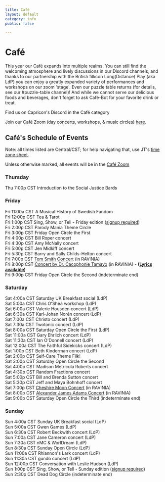 ```yaml
---
title: Café
layout: default
category: info
public: false

---
```

# Café

This year our Café expands into multiple realms. You can still find the welcoming atmosphere and lively discussions in our Discord channels, and thanks to our partnership with the British filkcon Long(Distance) Play (aka LdP) you can enjoy a greatly expanded variety of performances and workshops on our zoom 'stage'. Even our puzzle table returns (for details, see our #puzzle-table channel)! And while we cannot serve our delicious foods and beverages, don't forget to ask Café-Bot for your favorite drink or treat.

Find us on Capricon's Discord in the Café category

Join our Café Zoom (day concerts, workshops, & music circles) [here](https://us02web.zoom.us/j/82090195223?pwd=QjZPVFpUVk1xTytaUjBCeGhJYlR0dz09).

## **Café's Schedule of Events**

Note: all times listed are Central/CST; for help navigating that, use JT's [time zone sheet](http://bit.ly/LongDistanceCapricon).

Unless otherwise marked, all events will be in the [Café Zoom](https://us02web.zoom.us/j/82090195223?pwd=QjZPVFpUVk1xTytaUjBCeGhJYlR0dz09) 

### Thursday

Thu 7:00p CST Introduction to the Social Justice Bards

### Friday

Fri 11:00a CST A Musical History of Swedish Fandom  
Fri 12:00p CST Tea & Tarot  
Fri 1:00p CST Sing, Show, or Tell - Friday edition ([signup required](https://forms.gle/LzucPkDGAe5Jue1M6))  
Fri 2:00p CST Parody Mania Theme Circle  
Fri 3:00p CST Friday Open Circle the First  
Fri 4:00p CST Bill Roper concert  
Fri 4:30p CST Amy McNally concert  
Fri 5:00p CST Jen Midkiff concert  
Fri 5:30p CST Barry and Sally Childs-Helton concert  
Fri 7:00p CST [Tom Smith Concert](https://virtual.capricon.org/ravinia) (in RAVINIA)  
Fri 8:00p CST [Concert by Dr. Cacophonie Tamayo](https://virtual.capricon.org/ravinia) (in RAVINIA) - **(**[**Lyrics available**](https://drive.google.com/file/d/1JE7ZjkMkp_atxohYXdDloC2OGDvK4csJ/view?usp=sharing)**)**  
Fri 9:00p CST Friday Open Circle the Second (indeterminate end)

### Saturday

Sat 4:00a CST Saturday UK Breakfast social (LdP)  
Sat 5:00a CST Chris O'Shea workshop (LdP)  
Sat 6:00a CST Valerie Housden concert (LdP)  
Sat 6:30a CST Karl-Johan Norén concert (LdP)  
Sat 7:00a CST Christo concert (LdP)  
Sat 7:30a CST Twotonic concert (LdP)  
Sat 8:00a CST Saturday Open Circle the First (LdP)  
Sat 11:00a CST Gary Ehrlich concert (LdP)  
Sat 11:30a CST Ian O'Donnell concert (LdP)  
Sat 12:00a CST The Faithful Sidekicks concert (LdP)  
Sat 1:00p CST Beth Kinderman concert (LdP)  
Sat 2:00p CST Self-Care Theme Filk!  
Sat 3:00p CST Saturday Open Circle the Second  
Sat 4:00p CST Madison Metricula Roberts concert  
Sat 4:30p CST Random Fractions concert  
Sat 5:00p CST Bill and Brenda Sutton concert  
Sat 5:30p CST Jeff and Maya Bohnhoff concert  
Sat 7:00p CST [Cheshire Moon Concert](https://virtual.capricon.org/ravinia) (in RAVINIA)  
Sat 8:00p CST [Alexander James Adams Concert](https://virtual.capricon.org/ravinia) (in RAVINIA)  
Sat 9:00p CST Saturday Open Circle the Third (indeterminate end)

### Sunday

Sun 4:00a CST Sunday UK Breakfast social (LdP)  
Sun 5:00a CST Gwen Games (LdP)  
Sun 6:30a CST Robert Beckwith concert (LdP)  
Sun 7:00a CST Jane Cameron concert (LdP)  
Sun 7:30a CST nMC & WorlDream (LdP)  
Sun 8:30a CST Sunday Open Circle (LdP)  
Sun 11:00a CST Rhiannon's Lark concert (LdP)  
Sun 11:30a CST gundo concert (LdP)  
Sun 12:00p CST Conversation with Leslie Hudson (LdP)  
Sun 1:00p CST Sing, Show, or Tell - Sunday edition ([signup required](https://forms.gle/KbkyafU1LZm2wGJo6))  
Sun 2:30p CST Dead Dog Circle (indeterminate end)